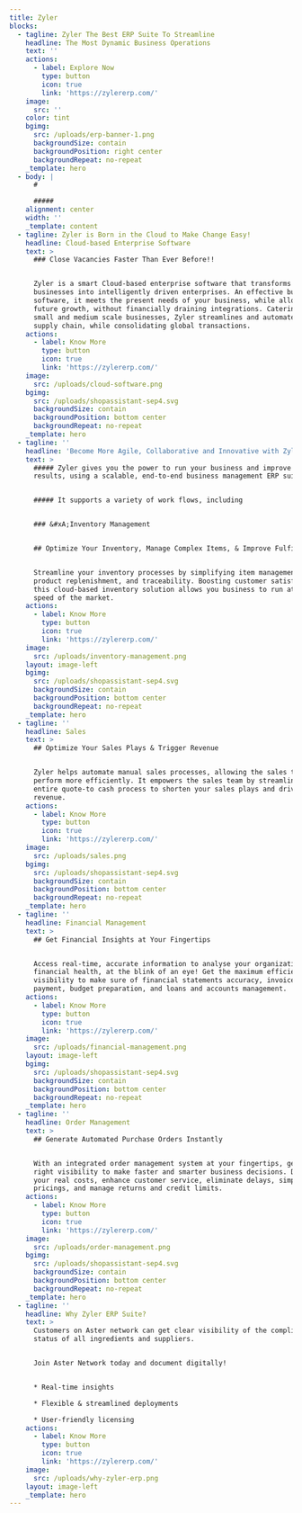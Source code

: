 ```yaml
---
title: Zyler
blocks:
  - tagline: Zyler The Best ERP Suite To Streamline
    headline: The Most Dynamic Business Operations
    text: ''
    actions:
      - label: Explore Now
        type: button
        icon: true
        link: 'https://zylererp.com/'
    image:
      src: ''
    color: tint
    bgimg:
      src: /uploads/erp-banner-1.png
      backgroundSize: contain
      backgroundPosition: right center
      backgroundRepeat: no-repeat
    _template: hero
  - body: |
      #

      #####
    alignment: center
    width: ''
    _template: content
  - tagline: Zyler is Born in the Cloud to Make Change Easy!
    headline: Cloud-based Enterprise Software
    text: >
      ### Close Vacancies Faster Than Ever Before!!


      Zyler is a smart Cloud-based enterprise software that transforms
      businesses into intelligently driven enterprises. An effective business
      software, it meets the present needs of your business, while allowing
      future growth, without financially draining integrations. Catering to
      small and medium scale businesses, Zyler streamlines and automates the
      supply chain, while consolidating global transactions.
    actions:
      - label: Know More
        type: button
        icon: true
        link: 'https://zylererp.com/'
    image:
      src: /uploads/cloud-software.png
    bgimg:
      src: /uploads/shopassistant-sep4.svg
      backgroundSize: contain
      backgroundPosition: bottom center
      backgroundRepeat: no-repeat
    _template: hero
  - tagline: ''
    headline: 'Become More Agile, Collaborative and Innovative with Zyler!'
    text: >
      ##### Zyler gives you the power to run your business and improve your
      results, using a scalable, end-to-end business management ERP suite.


      ##### It supports a variety of work flows, including


      ### &#xA;Inventory Management


      ## Optimize Your Inventory, Manage Complex Items, & Improve Fulfilment


      Streamline your inventory processes by simplifying item management,
      product replenishment, and traceability. Boosting customer satisfaction,
      this cloud-based inventory solution allows you business to run at the
      speed of the market.
    actions:
      - label: Know More
        type: button
        icon: true
        link: 'https://zylererp.com/'
    image:
      src: /uploads/inventory-management.png
    layout: image-left
    bgimg:
      src: /uploads/shopassistant-sep4.svg
      backgroundSize: contain
      backgroundPosition: bottom center
      backgroundRepeat: no-repeat
    _template: hero
  - tagline: ''
    headline: Sales
    text: >
      ## Optimize Your Sales Plays & Trigger Revenue


      Zyler helps automate manual sales processes, allowing the sales teams to
      perform more efficiently. It empowers the sales team by streamlining the
      entire quote-to cash process to shorten your sales plays and drive
      revenue.
    actions:
      - label: Know More
        type: button
        icon: true
        link: 'https://zylererp.com/'
    image:
      src: /uploads/sales.png
    bgimg:
      src: /uploads/shopassistant-sep4.svg
      backgroundSize: contain
      backgroundPosition: bottom center
      backgroundRepeat: no-repeat
    _template: hero
  - tagline: ''
    headline: Financial Management
    text: >
      ## Get Financial Insights at Your Fingertips


      Access real-time, accurate information to analyse your organization’s
      financial health, at the blink of an eye! Get the maximum efficiency and
      visibility to make sure of financial statements accuracy, invoices
      payment, budget preparation, and loans and accounts management.
    actions:
      - label: Know More
        type: button
        icon: true
        link: 'https://zylererp.com/'
    image:
      src: /uploads/financial-management.png
    layout: image-left
    bgimg:
      src: /uploads/shopassistant-sep4.svg
      backgroundSize: contain
      backgroundPosition: bottom center
      backgroundRepeat: no-repeat
    _template: hero
  - tagline: ''
    headline: Order Management
    text: >
      ## Generate Automated Purchase Orders Instantly


      With an integrated order management system at your fingertips, get the
      right visibility to make faster and smarter business decisions. Determine
      your real costs, enhance customer service, eliminate delays, simplify
      pricings, and manage returns and credit limits.
    actions:
      - label: Know More
        type: button
        icon: true
        link: 'https://zylererp.com/'
    image:
      src: /uploads/order-management.png
    bgimg:
      src: /uploads/shopassistant-sep4.svg
      backgroundSize: contain
      backgroundPosition: bottom center
      backgroundRepeat: no-repeat
    _template: hero
  - tagline: ''
    headline: Why Zyler ERP Suite?
    text: >
      Customers on Aster network can get clear visibility of the compliance
      status of all ingredients and suppliers.


      Join Aster Network today and document digitally!


      * Real-time insights

      * Flexible & streamlined deployments

      * User-friendly licensing
    actions:
      - label: Know More
        type: button
        icon: true
        link: 'https://zylererp.com/'
    image:
      src: /uploads/why-zyler-erp.png
    layout: image-left
    _template: hero
---
```


